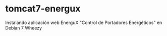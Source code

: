 # tomcat7-energux
Instalando aplicación web EnerguX "Control de Portadores Energéticos" en Debian 7 Wheezy
